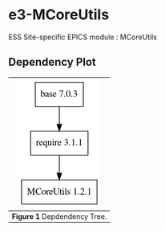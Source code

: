 
e3-MCoreUtils  
======
ESS Site-specific EPICS module : MCoreUtils


## Dependency Plot

|![MCoreUtils dep](docs/MCoreUtils.png)|
| :---: |
|**Figure 1** Depdendency Tree. |


